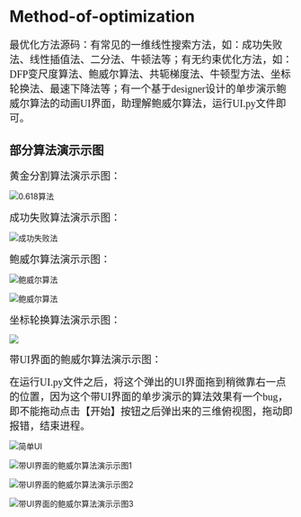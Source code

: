 # Method-of-optimization
<font size=4 face="楷体">最优化方法源码：有常见的一维线性搜索方法，如：成功失败法、线性插值法、二分法、牛顿法等；有无约束优化方法，如：DFP变尺度算法、鲍威尔算法、共轭梯度法、牛顿型方法、坐标轮换法、最速下降法等；有一个基于designer设计的单步演示鲍威尔算法的动画UI界面，助理解鲍威尔算法，运行UI.py文件即可。</font>

## 部分算法演示示图

<font size=4 face="楷体">黄金分割算法演示示图：</font>

![0.618算法](./imgs/0.618算法（黄金分割）.png)

<font size=4 face="楷体">成功失败算法演示示图：</font>

![成功失败法](./imgs/成功-失败法.png)

<font size=4 face="楷体">鲍威尔算法演示示图：</font>

![鲍威尔算法](./imgs/鲍威尔算法.png)

![鲍威尔算法](./imgs/鲍威尔算法示图2.png)

<font size=4 face="楷体">坐标轮换算法演示示图：</font>

![](./imgs/坐标轮换法.png)

<font size=4 face="楷体">带UI界面的鲍威尔算法演示示图：</font>

<font size=4 face="楷体">在运行UI.py文件之后，将这个弹出的UI界面拖到稍微靠右一点的位置，因为这个带UI界面的单步演示的算法效果有一个bug，即不能拖动点击【开始】按钮之后弹出来的三维俯视图，拖动即报错，结束进程。</font>

![简单UI](./imgs/简单UI.png)

![带UI界面的鲍威尔算法演示示图1](./imgs/带UI界面的鲍威尔算法演示示图1.png)

![带UI界面的鲍威尔算法演示示图2](./imgs/带UI界面的鲍威尔算法演示示图2.png)

![带UI界面的鲍威尔算法演示示图3](./imgs/带UI界面的鲍威尔算法演示示图3.png)